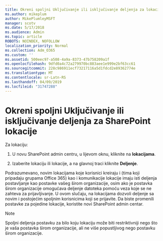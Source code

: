 ```yaml
---
title: Okreni spoljni Uključivanje ili isključivanje deljenja za lokaciju
ms.author: mikeplum
author: MikePlumleyMSFT
manager: scotv
ms.date: 5/17/2018
ms.audience: Admin
ms.topic: article
ROBOTS: NOINDEX, NOFOLLOW
localization_priority: Normal
ms.collection: Adm_O365
ms.custom: ''
ms.assetid: 500eec97-a508-4a9a-8373-47b758209a1f
ms.openlocfilehash: 9dfd0a4c72a279970bc883aee1e999e2bf63cc61
ms.sourcegitcommit: 228c986911ecf73217116a5d1fdcd2e89362774e
ms.translationtype: MT
ms.contentlocale: sr-Latn-RS
ms.lasthandoff: 04/09/2019
ms.locfileid: "31747288"
---
```

# <a name="turn-external-sharing-on-or-off-for-a-sharepoint-site"></a>Okreni spoljni Uključivanje ili isključivanje deljenja za SharePoint lokacije

Za lokaciju:
  
1. U novu SharePoint admin centru, u lijevom oknu, kliknite na **lokacijama**.
    
2. Izaberite lokaciju ili lokacije, a na glavnoj traci kliknite **Deljenje**.
    
Podrazumevano, novim lokacijama koje korisnici kreiraju i (tima koji pripadaju grupama Office 365) kao i komunikacije lokacije imaju isti deljenja postavljanje kao postavke vašeg širom organizacije, osim ako je postavka širom organizacije omogućava deljenje datoteka pomoću veza koje se ne zahteva za prijavljivanje. U ovom slučaju, na lokacijama dozvoli deljenje sa novim i postojećim spoljnim korisnicima koji se prijavite. Da biste promenili postavke za pojedine lokacije, koristite novi SharePoint admin centar.
  
> [!NOTE]
> Spoljni deljenja postavku za bilo koju lokaciju može biti restriktivniji nego što je vaša postavka širom organizacije, ali ne više popustljivog nego postavku širom organizacije. 
  


